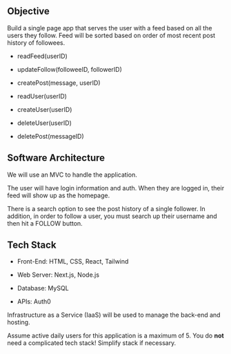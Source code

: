 ## Objective

Build a single page app that serves the user with a feed based on all the users they follow. Feed will be sorted based on order of most recent post history of followees. 

- readFeed(userID) 

- updateFollow(followeeID, followerID)

- createPost(message, userID)

- readUser(userID)

- createUser(userID)

- deleteUser(userID)

- deletePost(messageID)

## Software Architecture

We will use an MVC to handle the application.

The user will have login information and auth. When they are logged in, their feed will show up as the homepage.

There is a search option to see the post history of a single follower. In addition, in order to follow a user, you must search up their username and then hit a FOLLOW button.

## Tech Stack

- Front-End: HTML, CSS, React, Tailwind

- Web Server: Next.js, Node.js

- Database: MySQL

- APIs: Auth0

Infrastructure as a Service (IaaS) will be used to manage the back-end and hosting. 

Assume active daily users for this application is a maximum of 5. You do **not** need a complicated tech stack! Simplify stack if necessary.
